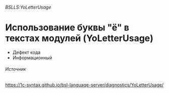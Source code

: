 ###### BSLLS:YoLetterUsage

# Использование буквы "ё" в текстах модулей (YoLetterUsage)

- Дефект кода
- Информационный

###### Источник

https://1c-syntax.github.io/bsl-language-server/diagnostics/YoLetterUsage/